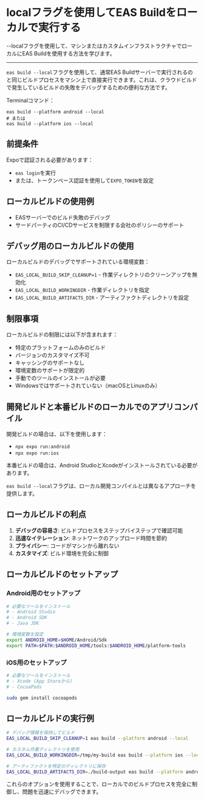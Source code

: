 # localフラグを使用してEAS Buildをローカルで実行する

--localフラグを使用して、マシンまたはカスタムインフラストラクチャでローカルにEAS Buildを使用する方法を学びます。

---

`eas build --local`フラグを使用して、通常EAS Buildサーバーで実行されるのと同じビルドプロセスをマシン上で直接実行できます。これは、クラウドビルドで発生しているビルドの失敗をデバッグするための便利な方法です。

Terminalコマンド：
```
eas build --platform android --local
# または
eas build --platform ios --local
```

## 前提条件

Expoで認証される必要があります：
- `eas login`を実行
- または、トークンベース認証を使用して`EXPO_TOKEN`を設定

## ローカルビルドの使用例

- EASサーバーでのビルド失敗のデバッグ
- サードパーティのCI/CDサービスを制限する会社のポリシーのサポート

## デバッグ用のローカルビルドの使用

ローカルビルドのデバッグでサポートされている環境変数：
- `EAS_LOCAL_BUILD_SKIP_CLEANUP=1` - 作業ディレクトリのクリーンアップを無効化
- `EAS_LOCAL_BUILD_WORKINGDIR` - 作業ディレクトリを指定
- `EAS_LOCAL_BUILD_ARTIFACTS_DIR` - アーティファクトディレクトリを設定

## 制限事項

ローカルビルドの制限には以下が含まれます：
- 特定のプラットフォームのみのビルド
- バージョンのカスタマイズ不可
- キャッシングのサポートなし
- 環境変数のサポートが限定的
- 手動でのツールのインストールが必要
- Windowsではサポートされていない（macOSとLinuxのみ）

## 開発ビルドと本番ビルドのローカルでのアプリコンパイル

開発ビルドの場合は、以下を使用します：
- `npx expo run:android`
- `npx expo run:ios`

本番ビルドの場合は、Android StudioとXcodeがインストールされている必要があります。

`eas build --local`フラグは、ローカル開発コンパイルとは異なるアプローチを提供します。

## ローカルビルドの利点

1. **デバッグの容易さ**: ビルドプロセスをステップバイステップで確認可能
2. **迅速なイテレーション**: ネットワークのアップロード時間を節約
3. **プライバシー**: コードがマシンから離れない
4. **カスタマイズ**: ビルド環境を完全に制御

## ローカルビルドのセットアップ

### Android用のセットアップ

```bash
# 必要なツールをインストール
# - Android Studio
# - Android SDK
# - Java JDK

# 環境変数を設定
export ANDROID_HOME=$HOME/Android/Sdk
export PATH=$PATH:$ANDROID_HOME/tools:$ANDROID_HOME/platform-tools
```

### iOS用のセットアップ

```bash
# 必要なツールをインストール
# - Xcode (App Storeから)
# - CocoaPods

sudo gem install cocoapods
```

## ローカルビルドの実行例

```bash
# デバッグ情報を保持してビルド
EAS_LOCAL_BUILD_SKIP_CLEANUP=1 eas build --platform android --local

# カスタム作業ディレクトリを使用
EAS_LOCAL_BUILD_WORKINGDIR=/tmp/my-build eas build --platform ios --local

# アーティファクトを特定のディレクトリに保存
EAS_LOCAL_BUILD_ARTIFACTS_DIR=./build-output eas build --platform android --local
```

これらのオプションを使用することで、ローカルでのビルドプロセスを完全に制御し、問題を迅速にデバッグできます。
